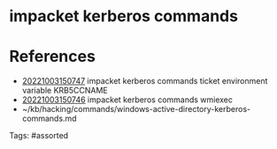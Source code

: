 # impacket kerberos commands

# References
- [20221003150747](/zet/20221003150747/README.md) impacket kerberos commands ticket environment variable KRB5CCNAME
- [20221003150746](/zet/20221003150746/README.md) impacket kerberos commands wmiexec
- ~/kb/hacking/commands/windows-active-directory-kerberos-commands.md

Tags:
    #assorted
